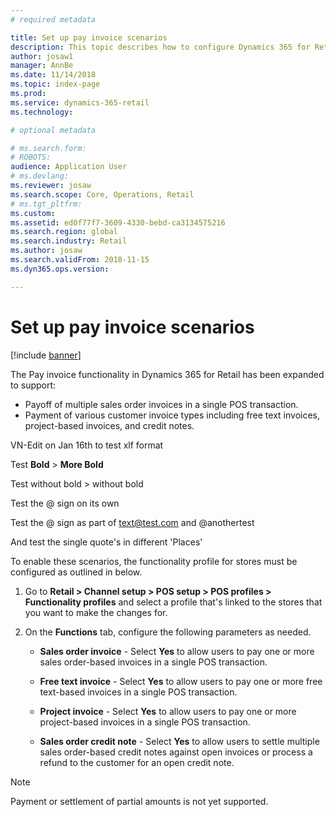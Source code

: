 ```yaml
---
# required metadata

title: Set up pay invoice scenarios
description: This topic describes how to configure Dynamics 365 for Retail to support various scenarios relating to invoice payments.
author: josaw1
manager: AnnBe
ms.date: 11/14/2018
ms.topic: index-page
ms.prod: 
ms.service: dynamics-365-retail
ms.technology: 

# optional metadata

# ms.search.form: 
# ROBOTS: 
audience: Application User
# ms.devlang: 
ms.reviewer: josaw
ms.search.scope: Core, Operations, Retail
# ms.tgt_pltfrm: 
ms.custom: 
ms.assetid: ed0f77f7-3609-4330-bebd-ca3134575216
ms.search.region: global
ms.search.industry: Retail
ms.author: josaw
ms.search.validFrom: 2018-11-15
ms.dyn365.ops.version: 

---
```

# Set up pay invoice scenarios

[!include [banner](includes/banner.md)]

The Pay invoice functionality in Dynamics 365 for Retail has been expanded to support:
- Payoff of multiple sales order invoices in a single POS transaction.
- Payment of various customer invoice types including free text invoices, project-based invoices, and credit notes.

VN-Edit on Jan 16th to test xlf format

Test **Bold** > **More Bold**

Test without bold > without bold

Test the @ sign on its own

Test the @ sign as part of text@test.com and @anothertest

And test the single quote's in different 'Places'


To enable these scenarios, the functionality profile for stores must be configured as outlined in below.  

1. Go to **Retail > Channel setup > POS setup > POS profiles > Functionality profiles** and select a profile that's linked to the stores that you want to make the changes for.

1. On the **Functions** tab, configure the following parameters as needed.

    - **Sales order invoice** - Select **Yes** to allow users to pay one or more sales order-based invoices in a single POS transaction.

    - **Free text invoice** - Select **Yes** to allow users to pay one or more free text-based invoices in a single POS transaction.

    - **Project invoice** - Select **Yes** to allow users to pay one or more project-based invoices in a single POS transaction.

    - **Sales order credit note** - Select **Yes** to allow users to settle multiple sales order-based credit notes against open invoices or process a refund to the customer for an open credit note.

> [!NOTE]
> Payment or settlement of partial amounts is not yet supported.
